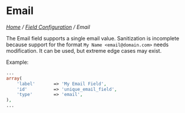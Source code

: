 # Email

*[Home](../../README.md) / [Field Configuration](../field-configuration.md) / Email*

The Email field supports a single email value. Sanitization is incomplete because support for the format `My Name <email@domain.com>` needs modification. It can be used, but extreme edge cases may exist.

Example:

```php
...
array(
	'label'       => 'My Email Field',
	'id'          => 'unique_email_field',
	'type'        => 'email',
),
...
```
